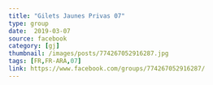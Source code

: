 ```yaml
---
title: "Gilets Jaunes Privas 07"
type: group
date:  2019-03-07
source: facebook
category: [gj]
thumbnail: /images/posts/774267052916287.jpg
tags: [FR,FR-ARA,07]
link: https://www.facebook.com/groups/774267052916287/
---
```

